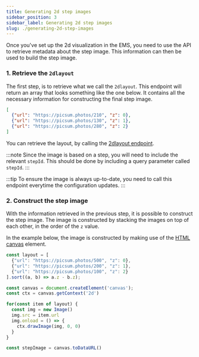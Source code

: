 ```yaml
---
title: Generating 2d step images
sidebar_position: 3
sidebar_label: Generating 2d step images
slug: ./generating-2d-step-images
---
```


Once you've set up the 2d visualization in the EMS, you need to  use the
API to retrieve metadata about the step image. This information can then
be used to build the step image.

### 1. Retrieve the `2dlayout`
The first step, is to retrieve what we call the `2dlayout`. This
endpoint will return an array that looks something like the one below.
It contains all the necessary information for constructing the final
step image.

```json
[
  {"url": "https://picsum.photos/210", "z": 0},
  {"url": "https://picsum.photos/130", "z": 1},
  {"url": "https://picsum.photos/280", "z": 2}
]
```

You can retrieve the layout, by calling the [2dlayout endpoint](/docs/spec/configurator/retrieve-2-d-layout).

:::note 
Since the image is based on a step, you will need to include the
relevant `stepId`. This should be done by including a query parameter
called `stepId`.
:::

:::tip
To ensure the image is always up-to-date, you need to call this endpoint
everytime the configuration updates.
:::

### 2. Construct the step image
With the information retrieved in the previous step, it is possible to
construct the step image. The image is constructed by stacking the images
on top of each other, in the order of the `z` value.

In the example below, the image is constructed by making use of the [HTML
canvas](https://developer.mozilla.org/en-US/docs/Web/API/Canvas_API/Tutorial)
element.

```js
const layout = [
  {"url": "https://picsum.photos/500", "z": 0},
  {"url": "https://picsum.photos/200", "z": 1},
  {"url": "https://picsum.photos/100", "z": 2}
].sort((a, b) => a.z - b.z);

const canvas = document.createElement('canvas');
const ctx = canvas.getContext('2d')

for(const item of layout) {
  const img = new Image()
  img.src = item.url
  img.onload = () => {
    ctx.drawImage(img, 0, 0)
  }
}

const stepImage = canvas.toDataURL()
```
